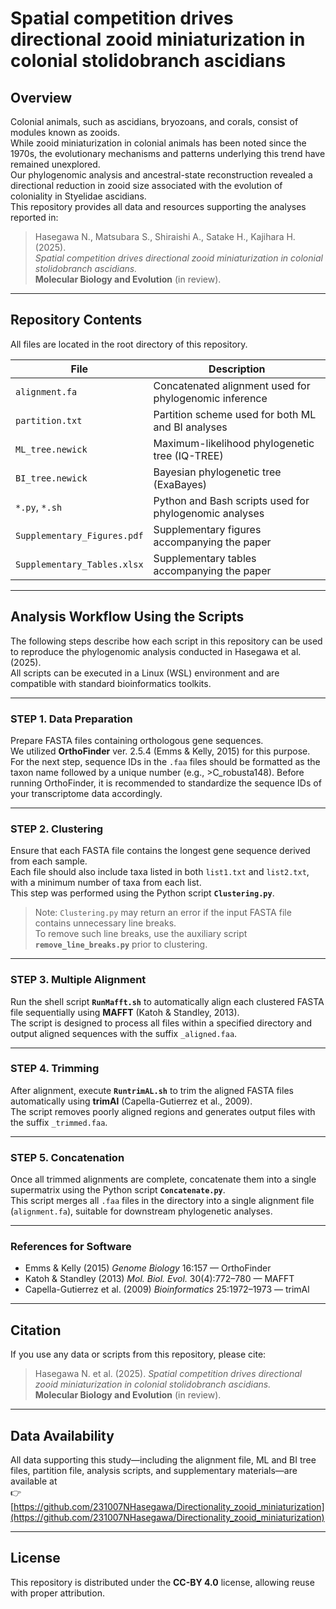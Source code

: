 # Spatial competition drives directional zooid miniaturization in colonial stolidobranch ascidians

## Overview
Colonial animals, such as ascidians, bryozoans, and corals, consist of modules known as zooids.  
While zooid miniaturization in colonial animals has been noted since the 1970s, the evolutionary mechanisms and patterns underlying this trend have remained unexplored.  
Our phylogenomic analysis and ancestral-state reconstruction revealed a directional reduction in zooid size associated with the evolution of coloniality in Styelidae ascidians.  
This repository provides all data and resources supporting the analyses reported in:

> Hasegawa N., Matsubara S., Shiraishi A., Satake H., Kajihara H. (2025).  
> *Spatial competition drives directional zooid miniaturization in colonial stolidobranch ascidians.*  
> **Molecular Biology and Evolution** (in review).

---

## Repository Contents
All files are located in the root directory of this repository.

| File | Description |
|------|--------------|
| `alignment.fa` | Concatenated alignment used for phylogenomic inference |
| `partition.txt` | Partition scheme used for both ML and BI analyses |
| `ML_tree.newick` | Maximum-likelihood phylogenetic tree (IQ-TREE) |
| `BI_tree.newick` | Bayesian phylogenetic tree (ExaBayes) |
| `*.py`, `*.sh` | Python and Bash scripts used for phylogenomic analyses |
| `Supplementary_Figures.pdf` | Supplementary figures accompanying the paper |
| `Supplementary_Tables.xlsx` | Supplementary tables accompanying the paper |

---

## Analysis Workflow Using the Scripts

The following steps describe how each script in this repository can be used to reproduce the phylogenomic analysis conducted in Hasegawa et al. (2025).  
All scripts can be executed in a Linux (WSL) environment and are compatible with standard bioinformatics toolkits.

---

### STEP 1. Data Preparation
Prepare FASTA files containing orthologous gene sequences.  
We utilized **OrthoFinder** ver. 2.5.4 (Emms & Kelly, 2015) for this purpose.  
For the next step, sequence IDs in the `.faa` files should be formatted as the taxon name followed by a unique number (e.g., >C_robusta148). Before running OrthoFinder, it is recommended to standardize the sequence IDs of your transcriptome data accordingly.

---

### STEP 2. Clustering
Ensure that each FASTA file contains the longest gene sequence derived from each sample.  
Each file should also include taxa listed in both `list1.txt` and `list2.txt`, with a minimum number of taxa from each list.  
This step was performed using the Python script **`Clustering.py`**.

> Note:
> `Clustering.py` may return an error if the input FASTA file contains unnecessary line breaks.  
> To remove such line breaks, use the auxiliary script **`remove_line_breaks.py`** prior to clustering.

---

### STEP 3. Multiple Alignment
Run the shell script **`RunMafft.sh`** to automatically align each clustered FASTA file sequentially using **MAFFT** (Katoh & Standley, 2013).  
The script is designed to process all files within a specified directory and output aligned sequences with the suffix `_aligned.faa`.

---

### STEP 4. Trimming
After alignment, execute **`RuntrimAL.sh`** to trim the aligned FASTA files automatically using **trimAl** (Capella-Gutierrez et al., 2009).  
The script removes poorly aligned regions and generates output files with the suffix `_trimmed.faa`.

---

### STEP 5. Concatenation
Once all trimmed alignments are complete, concatenate them into a single supermatrix using the Python script **`Concatenate.py`**.  
This script merges all `.faa` files in the directory into a single alignment file (`alignment.fa`), suitable for downstream phylogenetic analyses.

---

### References for Software
- Emms & Kelly (2015) *Genome Biology* 16:157 — OrthoFinder  
- Katoh & Standley (2013) *Mol. Biol. Evol.* 30(4):772–780 — MAFFT  
- Capella-Gutierrez et al. (2009) *Bioinformatics* 25:1972–1973 — trimAl

---

## Citation
If you use any data or scripts from this repository, please cite:  
> Hasegawa N. et al. (2025). *Spatial competition drives directional zooid miniaturization in colonial stolidobranch ascidians.*  
> **Molecular Biology and Evolution** (in review).

---

## Data Availability
All data supporting this study—including the alignment file, ML and BI tree files, partition file, analysis scripts, and supplementary materials—are available at  
👉 [https://github.com/231007NHasegawa/Directionality_zooid_miniaturization](https://github.com/231007NHasegawa/Directionality_zooid_miniaturization)

---

## License
This repository is distributed under the **CC-BY 4.0** license, allowing reuse with proper attribution.
